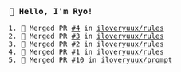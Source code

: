 <samp>

### 👋 Hello, I'm Ryo!
<!--START_SECTION:activity-->
1. 🎉 Merged PR [#4](https://github.com/iloveryuux/rules/pull/4) in [iloveryuux/rules](https://github.com/iloveryuux/rules)
2. 🎉 Merged PR [#3](https://github.com/iloveryuux/rules/pull/3) in [iloveryuux/rules](https://github.com/iloveryuux/rules)
3. 🎉 Merged PR [#2](https://github.com/iloveryuux/rules/pull/2) in [iloveryuux/rules](https://github.com/iloveryuux/rules)
4. 🎉 Merged PR [#1](https://github.com/iloveryuux/rules/pull/1) in [iloveryuux/rules](https://github.com/iloveryuux/rules)
5. 🎉 Merged PR [#10](https://github.com/iloveryuux/prompt/pull/10) in [iloveryuux/prompt](https://github.com/iloveryuux/prompt)
<!--END_SECTION:activity-->